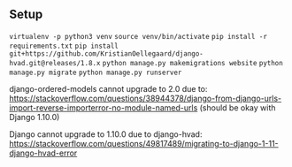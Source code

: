 
Setup
----------------

`virtualenv -p python3 venv`
`source venv/bin/activate`
`pip install -r requirements.txt`
`pip install git+https://github.com/KristianOellegaard/django-hvad.git@releases/1.8.x`
`python manage.py makemigrations website`
`python manage.py migrate`
`python manage.py runserver`

django-ordered-models cannot upgrade to 2.0 due to:
https://stackoverflow.com/questions/38944378/django-from-django-urls-import-reverse-importerror-no-module-named-urls
(should be okay with Django 1.10.0)

Django cannot upgrade to 1.10.0 due to django-hvad:
https://stackoverflow.com/questions/49817489/migrating-to-django-1-11-django-hvad-error
